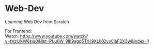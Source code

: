 # Web-Dev
Learning Web Dev from Scratch

For Frontend:
<br>
Watch: https://www.youtube.com/watch?v=tVzUXW6siu0&list=PLu0W_9lII9agq5TrH9XLIKQvv0iaF2X3w&index=1
<br>